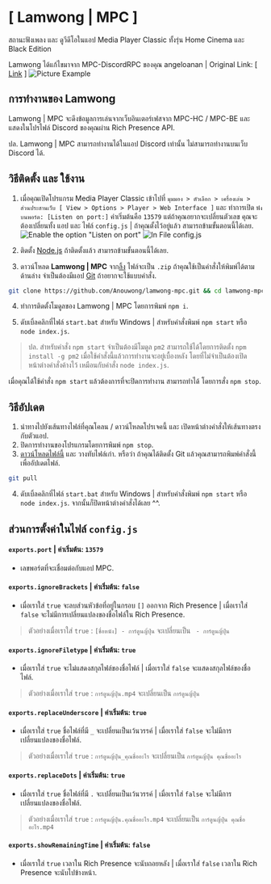 # [ Lamwong | MPC ]
สถานะฟังเพลง และ ดูวีดีโอในแอป Media Player Classic ทั้งรุ่น Home Cinema และ Black Edition

Lamwong ได้แก้ไขมาจาก MPC-DiscordRPC ของคุณ angeloanan | Original Link: [ [Link](https://github.com/angeloanan/MPC-DiscordRPC) ]
![Picture Example](https://i.imgur.com/ADNnAcK.png)

## การทำงานของ Lamwong
Lamwong | MPC จะดึงข้อมูลการเล่นจากเว็บอินเตอร์เฟสจาก MPC-HC / MPC-BE และ แสดงในโปรไฟล์ Discord ของคุณผ่าน Rich Presence API.

ปล. Lamwong | MPC สามารถทำงานได้ในแอป Discord เท่านั้น ไม่สามารถทำงานบนเว็บ Discord ได้.

## วิธีติดตั้ง และ ใช้งาน
1. เมื่อคุณเปิดโปรแกรม Media Player Classic เข้าไปที่ `มุมมอง > ตัวเลือก > เครื่องเล่น > ส่วนประสานเว็บ [ View > Options > Player > Web Interface ]` และ ทำการเปิด `ฟังบนพอร์ต: [Listen on port:]` ค่าเริ่มต้นคือ `13579` แต่ถ้าคุณอยากจะเปลี่ยนตัวเลข คุณจะต้องเปลี่ยนทั้ง แอป และ ไฟล์ `config.js` | ถ้าคุณตั้งไว้อยู่แล้ว สามารถข้ามขั้นตอนนี้ได้เลย.
![Enable the option "Listen on port"](https://cdn.discordapp.com/attachments/416273308540207116/428748994307424256/unknown.png)
![In File config.js](https://cdn.discordapp.com/attachments/576044495125348382/706386019871752192/unknown.png)

2. ติดตั้ง [Node.js](https://nodejs.org/) ถ้าติดตั้งแล้ว สามารถข้ามขั้นตอนนี้ได้เลย.

3. ดาวน์โหลด **Lamwong | MPC** จาก[ลิ้ง](https://github.com/Anouwong/lamwong-mpc/archive/master.zip) ไฟล์จะเป็น `.zip` ถ้าคุณใช้เป็นคำสั่งให้พิมพ์ได้ตามด้านล่าง จำเป็นต้องมีแอป [Git](https://git-scm.com/) ถ้าอยากจะใช้แบบคำสั่ง.
```sh
git clone https://github.com/Anouwong/lamwong-mpc.git && cd lamwong-mpc
```

4. ทำการติดตั้งโมดูลของ Lamwong | MPC โดยการพิมพ์ `npm i`.

5. ดับเบิ้ลคลิกที่ไฟล์ `start.bat` สำหรับ Windows | สำหรับคำสั่งพิมพ์ `npm start` หรือ `node index.js`.

> ปล. สำหรับคำสั่ง `npm start` จำเป็นต้องมีโมดูล `pm2` สามารถใช้ได้โดยการติดตั้ง `npm install -g pm2` เมื่อใช้คำสั่งนี้แล้วการทำงานจะอยู่เบื้องหลัง โดยที่ไม่จำเป็นต้องเปิดหน้าต่างคำสั่งค้างไว้ เหมือนกับคำสั่ง `node index.js`.

เมื่อคุณได้ใช้คำสั่ง `npm start` แล้วต้องการที่จะปิดการทำงาน สามารถทำได้ โดยการสั่ง `npm stop`.

## วิธีอัปเดต
1. นำทางไปยังเส้นทางไฟล์ที่คุณโคลน / ดาวน์โหลดโปรเจคนี้ และ เปิดหน้าต่างคำสั่งให้เส้นทางตรงกับตัวแอป.
2. ปิดการทำงานของโปรแกรมโดยการพิมพ์ `npm stop`.
3. [ดาวน์โหลดไฟล์นี้](https://github.com/Anouwong/lamwong-mpc/archive/master.zip) และ วางทับไฟล์เก่า.
  หรือว่า ถ้าคุณได้ติดตั้ง Git แล้วคุณสามารถพิมพ์คำสั่งนี้ เพื่ออัปเดตไฟล์.
```sh
git pull
```
4. ดับเบิ้ลคลิกที่ไฟล์ `start.bat` สำหรับ Windows | สำหรับคำสั่งพิมพ์ `npm start` หรือ `node index.js`.
จากนั้นก็ปิดหน้าต่างคำสั่งได้เลย ^^.

## ส่วนการตั้งค่าในไฟล์ `config.js`
#### **`exports.port`** | ค่าเริ่มต้น: `13579`
- เลขพอร์ตที่จะเชื่อมต่อกับแอป MPC.

#### **`exports.ignoreBrackets`** | ค่าเริ่มต้น: `false`
- เมื่อเราใส่ `true` จะลบส่วนหัวข้อที่อยู่ในกรอบ `[]` ออกจาก Rich Presence | เมื่อเราใส่ `false` จะไม่มีการเปลี่ยนแปลงของชื่อไฟล์ใน Rich Presence.
> ตัวอย่างเมื่อเราใส่ `true` : `[ชื่อหนัง] - การ์ตูนญิ่ปุ่น` จะเปลี่ยนเป็น ` - การ์ตูนญิ่ปุ่น`

#### **`exports.ignoreFiletype`** | ค่าเริ่มต้น: `true`
- เมื่อเราใส่ `true` จะไม่แสดงสกุลไฟล์ของชื่อไฟล์ | เมื่อเราใส่ `false` จะแสดงสกุลไฟล์ของชื่อไฟล์.
> ตัวอย่างเมื่อเราใส่ `true` : `การ์ตูนญิ่ปุ่น.mp4` จะเปลี่ยนเป็น `การ์ตูนญิ่ปุ่น`

#### **`exports.replaceUnderscore`** | ค่าเริ่มต้น: `true`
- เมื่อเราใส่ `true` ชื่อไฟล์ที่มี `_` จะเปลี่ยนเป็นเว้นวรรค์ | เมื่อเราใส่ `false` จะไม่มีการเปลี่ยนแปลงของชื่อไฟล์.
> ตัวอย่างเมื่อเราใส่ `true` : `การ์ตูนญิ่ปุ่น_คุณชื่ออะไร` จะเปลี่ยนเป็น `การ์ตูนญิ่ปุ่น คุณชื่ออะไร`

#### **`exports.replaceDots`** | ค่าเริ่มต้น: `true`
- เมื่อเราใส่ `true` ชื่อไฟล์ที่มี `.` จะเปลี่ยนเป็นเว้นวรรค์ | เมื่อเราใส่ `false` จะไม่มีการเปลี่ยนแปลงของชื่อไฟล์.
> ตัวอย่างเมื่อเราใส่ `true` : `การ์ตูนญิ่ปุ่น.คุณชื่ออะไร.mp4` จะเปลี่ยนเป็น `การ์ตูนญิ่ปุ่น คุณชื่ออะไร.mp4`

#### **`exports.showRemainingTime`** | ค่าเริ่มต้น: `false`
- เมื่อเราใส่ `true` เวลาใน Rich Presence จะนับถอยหลัง | เมื่อเราใส่ `false` เวลาใน Rich Presence จะนับไปข้างหน้า.
